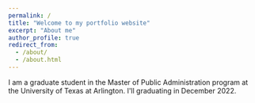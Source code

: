 ```yaml
---
permalink: /
title: "Welcome to my portfolio website"
excerpt: "About me"
author_profile: true
redirect_from: 
  - /about/
  - /about.html
---
```


I am a graduate student in the Master of Public Administration program at the University of Texas at Arlington. I'll graduating in December 2022. 



